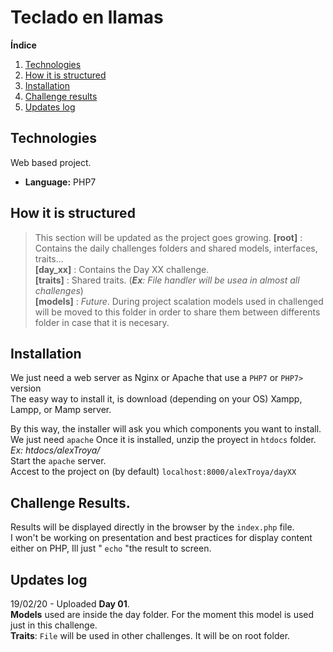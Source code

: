 # Teclado en llamas

**Índice**   
1. [Technologies](#techs)
2. [How it is structured](#structure)
3. [Installation](#installation)
4. [Challenge results](#results)
5. [Updates log](#updates)
## Technologies <a name="techs"></a>
Web based project.
 - **Language:** PHP7 
 
## How it is structured <a name="structure"></a>
> This section will be updated as the project goes growing.
**[root]** : Contains the daily challenges folders and shared models, interfaces, traits...  
**[day_xx]** : Contains the Day XX challenge.  
**[traits]** : Shared traits. (***Ex**: File handler will be usea in almost all challenges*)  
**[models]** : *Future*. During project scalation models used in challenged will be moved to this folder in order to share them between differents folder in case that it is necesary.  
## Installation <a name="installation"></a>
We just need a web server as Nginx or Apache that use a ``PHP7`` or ``PHP7>`` version  
The easy way to install it, is download (depending on your OS) Xampp, Lampp, or Mamp server.  

By this way, the installer will ask you which components you want to install. We just need ``apache`` 
Once it is installed, unzip the proyect in ``htdocs`` folder. *Ex: htdocs/alexTroya/*  
Start the `apache` server.  
Accest to the project on (by default) `localhost:8000/alexTroya/dayXX`  

## Challenge Results.<a name="results"></a>
Results will be displayed directly in the browser by the `index.php` file.  
I won't be working on presentation and best practices for display content either on PHP, Ill just " `echo` "the result to screen.

## Updates log
19/02/20 - Uploaded **Day 01**.  
**Models** used are inside the day folder. For the moment this model is used just in this challenge.  
**Traits**: `File` will be used in other challenges. It will be on root folder.  
